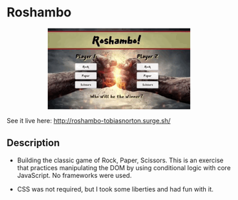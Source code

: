 # Roshambo

<p align="center">
<img src="https://github.com/TobiasNorton/roshambo/blob/master/public/Roshambo.gif?raw=true" alt="Roshambo"/>
</p>

See it live here: <a href="http://roshambo-tobiasnorton.surge.sh/">http://roshambo-tobiasnorton.surge.sh/</a>

## Description

- Building the classic game of Rock, Paper, Scissors. This is an exercise that practices manipulating the DOM by using conditional logic with core JavaScript. No frameworks were used.

- CSS was not required, but I took some liberties and had fun with it.
